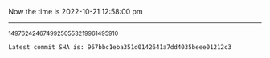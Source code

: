 Now the time is 2022-10-21 12:58:00 pm

---

<small>14976242467499250553219961495910</small>

```txt
Latest commit SHA is: 967bbc1eba351d0142641a7dd4035beee01212c3
```
